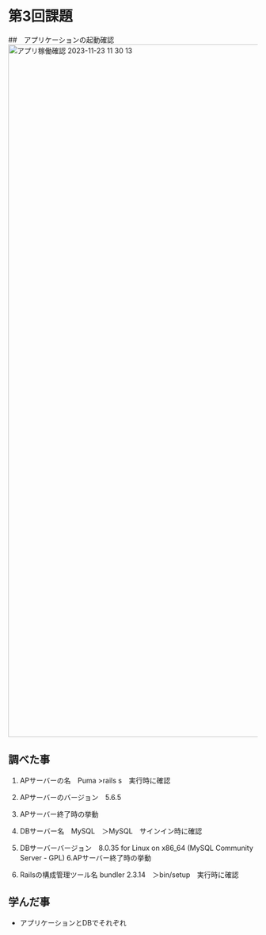 #  第3回課題

##　アプリケーションの起動確認
<img width="1396" alt="アプリ稼働確認 2023-11-23 11 30 13" src="https://github.com/hachi8888888/lecture03/assets/148927545/df1f831b-30ab-4d0a-b131-4ad8d857fc25">

## 調べた事
1. APサーバーの名　Puma >rails s　実行時に確認
2. APサーバーのバージョン　5.6.5　
3. APサーバー終了時の挙動　

4. DBサーバー名　MySQL　＞MySQL　サインイン時に確認
5. DBサーバーバージョン　8.0.35 for Linux on x86_64 (MySQL Community Server - GPL)
6.APサーバー終了時の挙動

7. Railsの構成管理ツール名 bundler 2.3.14　＞bin/setup　実行時に確認

## 学んだ事
- アプリケーションとDBでそれぞれ
